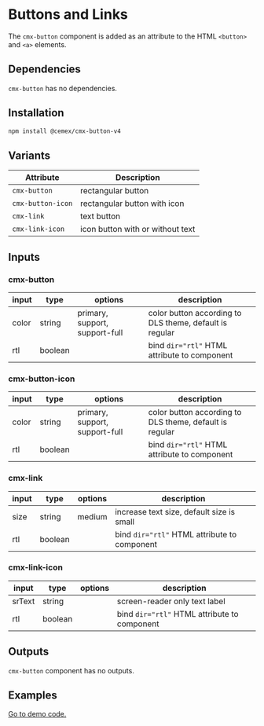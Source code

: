 # Buttons and Links #
The `cmx-button` component is added as an attribute to the HTML `<button>` and `<a>` elements.

## Dependencies
`cmx-button` has no dependencies.
## Installation
````bash
npm install @cemex/cmx-button-v4
````

## Variants
| Attribute         | Description                       |
| ----------------- | --------------------------------- |
| `cmx-button`      | rectangular button                |
| `cmx-button-icon` | rectangular button with icon      |
| `cmx-link`        | text button                       |
| `cmx-link-icon`   | icon button with or without text  |

## Inputs
### cmx-button
| input       | type    | options                         | description                                             |
| ----------- | ------- | ------------------------------- | ------------------------------------------------------- |
| color       | string  | primary, support, support-full  | color button according to DLS theme, default is regular |
| rtl         | boolean |                                 | bind `dir="rtl"` HTML attribute to component            |

### cmx-button-icon
| input       | type    | options                         | description                                             |
| ----------- | ------- | ------------------------------- | ------------------------------------------------------- |
| color       | string  | primary, support, support-full  | color button according to DLS theme, default is regular |
| rtl         | boolean |                                 | bind `dir="rtl"` HTML attribute to component            |

### cmx-link
| input       | type    | options                         | description                                             |
| ----------- | ------- | ------------------------------- | ------------------------------------------------------- |
| size        | string  | medium                          | increase text size, default size is small               |
| rtl         | boolean |                                 | bind `dir="rtl"` HTML attribute to component            |

### cmx-link-icon
| input       | type    | options                         | description                                             |
| ----------- | ------- | ------------------------------- | ------------------------------------------------------- |
| srText      | string  |                                 | screen-reader only text label                           |
| rtl         | boolean |                                 | bind `dir="rtl"` HTML attribute to component            |


## Outputs
`cmx-button` component has no outputs.

## Examples
[Go to demo code.](./demo/esm/src/app/app.component.ts)